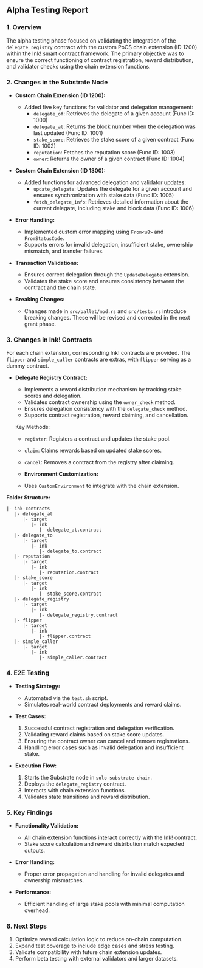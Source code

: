 ## Alpha Testing Report

### 1. Overview

The alpha testing phase focused on validating the integration of the `delegate_registry` contract with the custom PoCS chain extension (ID 1200) within the Ink! smart contract framework. The primary objective was to ensure the correct functioning of contract registration, reward distribution, and validator checks using the chain extension functions.

### 2. Changes in the Substrate Node

- **Custom Chain Extension (ID 1200):**
    - Added five key functions for validator and delegation management:
        - `delegate_of`: Retrieves the delegate of a given account (Func ID: 1000)
        - `delegate_at`: Returns the block number when the delegation was last updated (Func ID: 1001)
        - `stake_score`: Retrieves the stake score of a given contract (Func ID: 1002)
        - `reputation`: Fetches the reputation score (Func ID: 1003)
        - `owner`: Returns the owner of a given contract (Func ID: 1004)

- **Custom Chain Extension (ID 1300):**
    - Added functions for advanced delegation and validator updates:
        - `update_delegate`: Updates the delegate for a given account and ensures synchronization with stake data (Func ID: 1005)
        - `fetch_delegate_info`: Retrieves detailed information about the current delegate, including stake and block data (Func ID: 1006)

- **Error Handling:**
    - Implemented custom error mapping using `From<u8>` and `FromStatusCode`.
    - Supports errors for invalid delegation, insufficient stake, ownership mismatch, and transfer failures.

- **Transaction Validations:**
    - Ensures correct delegation through the `UpdateDelegate` extension.
    - Validates the stake score and ensures consistency between the contract and the chain state.

- **Breaking Changes:**
    - Changes made in `src/pallet/mod.rs` and `src/tests.rs` introduce breaking changes. These will be revised and corrected in the next grant phase.

### 3. Changes in Ink! Contracts

For each chain extension, corresponding Ink! contracts are provided. The `flipper` and `simple_caller` contracts are extras, with `flipper` serving as a dummy contract.

- **Delegate Registry Contract:**
    - Implements a reward distribution mechanism by tracking stake scores and delegation.
    - Validates contract ownership using the `owner_check` method.
    - Ensures delegation consistency with the `delegate_check` method.
    - Supports contract registration, reward claiming, and cancellation.

    Key Methods:
    - `register`: Registers a contract and updates the stake pool.
    - `claim`: Claims rewards based on updated stake scores.
    - `cancel`: Removes a contract from the registry after claiming.

    - **Environment Customization:**
    - Uses `CustomEnvironment` to integrate with the chain extension.

**Folder Structure:**

```
|- ink-contracts
   |- delegate_at
      |- target
         |- ink
            |- delegate_at.contract
   |- delegate_to
      |- target
         |- ink
            |- delegate_to.contract
   |- reputation
      |- target
         |- ink
            |- reputation.contract
   |- stake_score
      |- target
         |- ink
            |- stake_score.contract
   |- delegate_registry
      |- target
         |- ink
            |- delegate_registry.contract
   |- flipper
      |- target
         |- ink
            |- flipper.contract
   |- simple_caller
      |- target
         |- ink
            |- simple_caller.contract
```

### 4. E2E Testing

- **Testing Strategy:**
    - Automated via the `test.sh` script.
    - Simulates real-world contract deployments and reward claims.

- **Test Cases:**
    1. Successful contract registration and delegation verification.
    2. Validating reward claims based on stake score updates.
    3. Ensuring the contract owner can cancel and remove registrations.
    4. Handling error cases such as invalid delegation and insufficient stake.

- **Execution Flow:**
    1. Starts the Substrate node in `solo-substrate-chain`.
    2. Deploys the `delegate_registry` contract.
    3. Interacts with chain extension functions.
    4. Validates state transitions and reward distribution.

### 5. Key Findings

- **Functionality Validation:**
    - All chain extension functions interact correctly with the Ink! contract.
    - Stake score calculation and reward distribution match expected outputs.

- **Error Handling:**
    - Proper error propagation and handling for invalid delegates and ownership mismatches.

- **Performance:**
    - Efficient handling of large stake pools with minimal computation overhead.

### 6. Next Steps

1. Optimize reward calculation logic to reduce on-chain computation.
2. Expand test coverage to include edge cases and stress testing.
3. Validate compatibility with future chain extension updates.
4. Perform beta testing with external validators and larger datasets.

